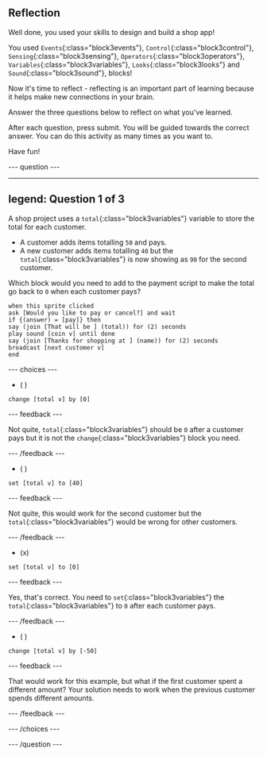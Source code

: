 ## Reflection

Well done, you used your skills to design and build a shop app! 

You used `Events`{:class="block3events"}, `Control`{:class="block3control"}, `Sensing`{:class="block3sensing"}, `Operators`{:class="block3operators"}, `Variables`{:class="block3variables"}, `Looks`{:class="block3looks"} and `Sound`{:class="block3sound"}, blocks!

Now it's time to reflect - reflecting is an important part of learning because it helps make new connections in your brain.

Answer the three questions below to reflect on what you've learned.

After each question, press submit. You will be guided towards the correct answer. You can do this activity as many times as you want to.

Have fun!

--- question ---

---
legend: Question 1 of 3
---

A shop project uses a `total`{:class="block3variables"} variable to store the total for each customer.

+ A customer adds items totalling `50` and pays.
+ A new customer adds items totalling `40` but the `total`{:class="block3variables"} is now showing as `90` for the second customer.

Which block would you need to add to the payment script to make the total go back to `0` when each customer pays?

```blocks3
when this sprite clicked
ask [Would you like to pay or cancel?] and wait
if {(answer) = [pay]} then
say (join [That will be ] (total)) for (2) seconds
play sound [coin v] until done 
say (join [Thanks for shopping at ] (name)) for (2) seconds
broadcast [next customer v]
end
```

--- choices ---

- ( ) 
```blocks3
change [total v] by [0]
```

 --- feedback ---

Not quite, `total`{:class="block3variables"} should be `0` after a customer pays but it is not the `change`{:class="block3variables"} block you need.

 --- /feedback ---

- ( ) 
```blocks3
set [total v] to [40]
```

 --- feedback --- 

 Not quite, this would work for the second customer but the `total`{:class="block3variables"} would be wrong for other customers.

 --- /feedback ---

- (x)

```blocks3
set [total v] to [0]
```

 --- feedback ---

Yes, that's correct. You need to `set`{:class="block3variables"} the `total`{:class="block3variables"} to `0` after each customer pays.

 --- /feedback ---

- ( ) 

```blocks3
change [total v] by [-50]
```

 --- feedback ---

That would work for this example, but what if the first customer spent a different amount? Your solution needs to work when the previous customer spends different amounts. 

 --- /feedback ---

--- /choices ---

--- /question ---